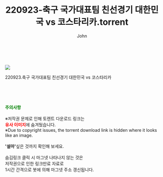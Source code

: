 ﻿---
layout: post
title:  "    220923-축구 국가대표팀 친선경기 대한민국 vs 코스타리카.torrent"
author: John
categories: [ TV ]
tags: [  ]
image: https://torrentrj55.com/uploadfile/full/6c86316bad4159169cfd6cf724d84289766f9acc.jpg 
description: "    220923-축구 국가대표팀 친선경기 대한민국 vs 코스타리카 torrent 정보 공유"
toc: true
toc_sticky: true
---

<br>
<p><img src="https://torrentrj55.com/uploadfile/full/6c86316bad4159169cfd6cf724d84289766f9acc.jpg"/></p>
 220923.축구 국가대표팀 친선경기 대한민국 vs 코스타리카  
    
<br><br><br>
<p data-ke-size="size16"><b><span style="color: green;">주의사항</span></b><br /><br />※저작권 문제로 인해 토렌트 다운로드 링크는<br /><b><span style="color: red;">유사 이미지</span></b>에 숨겨뒀습니다.<br />※Due to copyright issues, the torrent download link is hidden where it looks like an image.<br /><br /><b>'설마'</b>싶은 것까지 확인해 보세요.<br /><br />숨김링크 클릭 시 마그넷 나타나지 않는 것은<br />저작권으로 인한 링크만료 자료로<br />1시간 간격으로 봇에 의해 마그넷 주소 갱신됩니다.</p>
